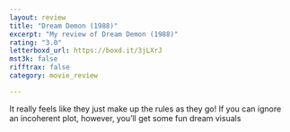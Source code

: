```yaml
---
layout: review
title: "Dream Demon (1988)"
excerpt: "My review of Dream Demon (1988)"
rating: "3.0"
letterboxd_url: https://boxd.it/3jLXrJ
mst3k: false
rifftrax: false
category: movie_review

---
```


It really feels like they just make up the rules as they go! If you can ignore an incoherent plot, however, you’ll get some fun dream visuals